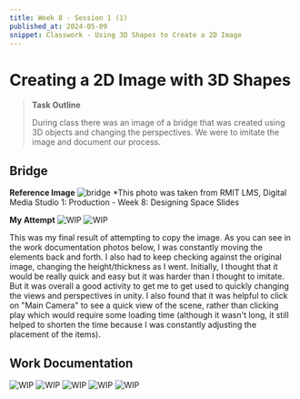 ```yaml
---
title: Week 8 - Session 1 (1)
published_at: 2024-05-09
snippet: Classwork - Using 3D Shapes to Create a 2D Image
---
```

# Creating a 2D Image with 3D Shapes
>**Task Outline**
>
> During class there was an image of a bridge that was created using 3D objects and changing the perspectives. We were to imitate the image and document our process.
## Bridge 
**Reference Image**
![bridge](/W8/bridge.png)
*This photo was taken from RMIT LMS, Digital Media Studio 1: Production - Week 8: Designing Space Slides 

**My Attempt**
![WIP](/W8/bridge6.png)
![WIP](/W8/bridge7.png)

This was my final result of attempting to copy the image. As you can see in the work documentation photos below, I was constantly moving the elements back and forth. I also had to keep checking against the original image, changing the height/thickness as I went. Initially, I thought that it would be really quick and easy but it was harder than I thought to imitate. But it was overall a good activity to get me to get used to quickly changing the views and perspectives in unity. I also found that it was helpful to click on "Main Camera" to see a quick view of the scene, rather than clicking play which would require some loading time (although it wasn't long, it still helped to shorten the time because I was constantly adjusting the placement of the items).

## Work Documentation 
![WIP](/W8/bridge1.png)
![WIP](/W8/bridge2.png)
![WIP](/W8/bridge3.png)
![WIP](/W8/bridge4.png)
![WIP](/W8/bridge5.png)
